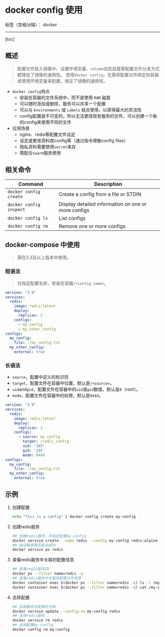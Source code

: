 # docker config 使用

标签（空格分隔）： docker

---

[toc]

## 概述

> 配置文件放入镜像中、设置环境变量、`volume`动态挂载等配置文件分发方式都降低了镜像的通用性。
> 使用`docker config`，无需将配置文件绑定到容器或使用环境变量来配置，保证了镜像的通用性。

- `docker config`特点
  - 安装在容器的文件系统中，而不是使用 `RAM` 磁盘
  - 可以随时添加或删除，服务可以共享一个配置
  - 可以与 `Environments` 或 `Labels` 结合使用，以获得最大的灵活性
  - config配置是不可变的，所以无法更改现有服务的文件，可以创建一个新的config来使用不同的文件
- 应用场景
  - nginx、redis等配置文件设定
  - 设定或更改资料库config等（通过指令增删config files）
  - 隐私资料需要使用`secret`来存
  - 需配合`swarm`服务使用

## 相关命令

|Command             |Description
|---|---|
|`docker config create` |Create a config from a file or STDIN
|`docker config inspect`|Display detailed information on one or more configs
|`docker config ls`     |List configs
|`docker config rm`     |Remove one or more configs

## docker-compose 中使用

> 需在3.3及以上版本中使用。

### 短语法

> 仅指定配置名称，安装在容器`/<config_name>`。

```yml
version: "3.9"
services:
  redis:
    image: redis:latest
    deploy:
      replicas: 1
    configs:
      - my_config
      - my_other_config
configs:
  my_config:
    file: ./my_config.txt
  my_other_config:
    external: true
```

### 长语法

- `source`，配置中定义的标识符
- `target`，配置文件在容器中位置，默认是`/<source>`。
- `uid`and`gid`，配置文件在容器中的`uid`或`gid`数值，默认是`0`（root）。
- `mode`，配置文件在容器中的权限，默认是`0444`。

```yml
version: "3.9"
services:
  redis:
    image: redis:latest
    deploy:
      replicas: 1
    configs:
      - source: my_config
        target: /redis_config
        uid: '103'
        gid: '103'
        mode: 0440
configs:
  my_config:
    file: ./my_config.txt
  my_other_config:
    external: true
```

## 示例

1. 创建配置

    ```bash
    echo "This is a config" | docker config create my-config -
    ```

1. 创建redis服务

    ```bash
    ## 创建redis服务，并指定配置my-config
    docker service create --name redis --config my-config redis:alpine
    ## 验证服务是否启动成功
    docker service ps redis
    ```

1. 查看redis服务中关联的配置信息

    ```bash
    ## 查看redis服务ID
    docker ps --filter name=redis -q
    ## 查看redis服务中关联的配置文件信息
    docker container exec $(docker ps --filter name=redis -q) ls -l /my-config
    docker container exec $(docker ps --filter name=redis -q) cat /my-config
    ```

1. 去除配置

    ```bash
    ## 去除服务与配置的关联
    docker service update --config-rm my-config redis
    ## 去除redis服务
    docker service rm redis
    ## 去除配置my-config
    docker config rm my-config
    ```
